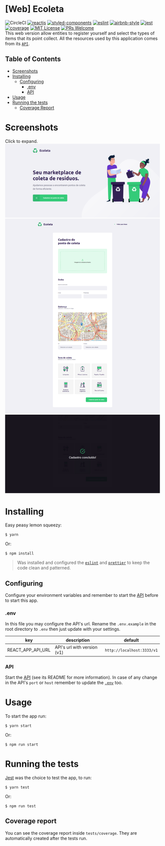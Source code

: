 # [Web] Ecoleta
![CircleCI](https://img.shields.io/circleci/build/github/DiegoVictor/ecoleta-web?style=flat-square&logo=circleci)
[![reactjs](https://img.shields.io/badge/reactjs-16.13.1-61dafb?style=flat-square&logo=react)](https://reactjs.org/)
[![styled-components](https://img.shields.io/badge/styled_components-5.1.1-db7b86?style=flat-square&logo=styled-components)](https://styled-components.com/)
[![eslint](https://img.shields.io/badge/eslint-6.8.0-4b32c3?style=flat-square&logo=eslint)](https://eslint.org/)
[![airbnb-style](https://flat.badgen.net/badge/style-guide/airbnb/ff5a5f?icon=airbnb)](https://github.com/airbnb/javascript)
[![jest](https://img.shields.io/badge/jest-26.6.3-brightgreen?style=flat-square&logo=jest)](https://jestjs.io/)
[![coverage](https://img.shields.io/codecov/c/gh/DiegoVictor/ecoleta-web?logo=codecov&style=flat-square)](https://codecov.io/gh/DiegoVictor/ecoleta-web)
[![MIT License](https://img.shields.io/badge/license-MIT-green?style=flat-square)](https://github.com/DiegoVictor/ecoleta-web/blob/master/LICENSE)
[![PRs Welcome](https://img.shields.io/badge/PRs-welcome-brightgreen.svg?style=flat-square)](http://makeapullrequest.com)<br>
This web version allow entities to register yourself and select the types of items that its point collect. All the resources used by this application comes from its [`API`](https://github.com/DiegoVictor/ecoleta-api).

## Table of Contents
* [Screenshots](#screenshots)
* [Installing](#installing)
  * [Configuring](#configuring)
    * [.env](#env)
    * [API](#api)
* [Usage](#usage)
* [Running the tests](#running-the-tests)
  * [Coverage Report](#coverage-report)

# Screenshots
Click to expand.<br>
![home](https://raw.githubusercontent.com/DiegoVictor/ecoleta-web/master/screenshots/home.png)
![register](https://raw.githubusercontent.com/DiegoVictor/ecoleta-web/master/screenshots/register.png)
![success](https://raw.githubusercontent.com/DiegoVictor/ecoleta-web/master/screenshots/success.png)

# Installing
Easy peasy lemon squeezy:
```
$ yarn
```
Or:
```
$ npm install
```
> Was installed and configured the [`eslint`](https://eslint.org/) and [`prettier`](https://prettier.io/) to keep the code clean and patterned.

## Configuring
Configure your environment variables and remember to start the [API](https://github.com/DiegoVictor/ecoleta-api) before to start this app.

### .env
In this file you may configure the API's url. Rename the `.env.example` in the root directory to `.env` then just update with your settings.

key|description|default
---|---|---
REACT_APP_API_URL|API's url with version (v1)|`http://localhost:3333/v1`

### API
Start the [API](https://github.com/DiegoVictor/ecoleta-api) (see its README for more information). In case of any change in the API's `port` or `host` remember to update the [`.env`](#env) too.

# Usage
To start the app run:
```
$ yarn start
```
Or:
```
$ npm run start
```

# Running the tests
[Jest](https://jestjs.io) was the choice to test the app, to run:
```
$ yarn test
```
Or:
```
$ npm run test
```

## Coverage report
You can see the coverage report inside `tests/coverage`. They are automatically created after the tests run.
